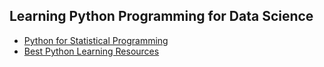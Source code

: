## Learning Python Programming for Data Science
- [Python for Statistical Programming](https://github.com/CSCAR/Resources/wiki/Python)
- [Best Python Learning Resources](https://github.com/CodementorIO/Python-Learning-Resources)
